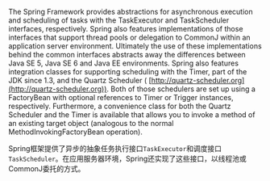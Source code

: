 The Spring Framework provides abstractions for asynchronous execution and scheduling of tasks with the TaskExecutor and TaskScheduler interfaces, respectively. Spring also features implementations of those interfaces that support thread pools or delegation to CommonJ within an application server environment. Ultimately the use of these implementations behind the common interfaces abstracts away the differences between Java SE 5, Java SE 6 and Java EE environments. Spring also features integration classes for supporting scheduling with the Timer, part of the JDK since 1.3, and the Quartz Scheduler ( [http://quartz-scheduler.org](http://quartz-scheduler.org)). Both of those schedulers are set up using a FactoryBean with optional references to Timer or Trigger instances, respectively. Furthermore, a convenience class for both the Quartz Scheduler and the Timer is available that allows you to invoke a method of an existing target object (analogous to the normal MethodInvokingFactoryBean operation).

Spring框架提供了异步的抽象任务执行接口`TaskExecutor`和调度接口`TaskScheduler`。在应用服务器环境，Spring还实现了这些接口，以线程池或CommonJ委托的方式。